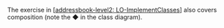 <panel type="info" header="**`W5.6` Can implement composition** :star::star::star:" no-close>

<panel type="info" header="`W5.6a` Can explain the meaning of composition :star::star::star:" expandable>
  <include src="../../book/oopDesign/associations/composition/full.md" />
</panel>

<panel type="info" header="`W5.6b` Can implement composition :star::star::star:" expandable>
  <include src="../../book/oopImplementation/composition/full.md" />
  <panel header=":dart: Evidence" expanded>

The exercise in [[addressbook-level2: LO-ImplementClasses](https://github.com/nus-cs2103-AY1718S1/addressbook-level2/blob/master/doc/LearningOutcomes.md#implement-a-class-lo-implementclass)] also covers composition (note the &#9670; in the class diagram).

  </panel>
</panel>

</panel>

